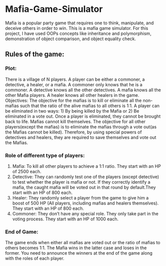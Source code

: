 # Mafia-Game-Simulator

Mafia is a popular party game that requires one to think, manipulate, and deceive others in
order to win. 
This is a mafia game simulator. For this project,
I have used OOPs concepts like inheritance and polymorphism, demonstration of object
comparison, and object equality check.
## Rules of the game:
### Plot: 
There is a village of N players. A player can be either a commoner, a detective, a healer,
or a mafia. A commoner only knows that he is a commoner. A detective knows all the other
detectives. A mafia knows all the other Mafia players. A healer knows all other healers in the
game.
Objectives: The objective for the mafias is to kill or eliminate all the non-mafias such that the
ratio of the alive mafias to all others is 1:1. A player can be eliminated in two ways: 1) By being
killed by the Mafia or 2) Be eliminated in a vote out. Once a player is eliminated, they cannot be
brought back to life. Mafias cannot kill themselves.
The objective for all other players(except the mafias) is to eliminate the mafias through a vote
out(as the Mafias cannot be killed). Therefore, by using special powers of detectives and
healers, they are required to save themselves and vote out the Mafias.
### Role of different type of players:
1. Mafia: To kill all other players to achieve a 1:1 ratio. They start with an HP of 2500 each.
2. Detective: They can randomly test one of the players (except detective) to test whether
the player is mafia or not. If they correctly identify a mafia, the caught mafia will be voted
out in that round by default.They start with an HP of 800 each.
3. Healer: They randomly select a player from the game to give him a boost of 500 HP (All
players, including mafias and healers themselves). They start with an HP of 800 each.
4. Commoner: They don’t have any special role. They only take part in the voting process. 
They start with an HP of 1000 each.
### End of Game:
The game ends when either all mafias are voted out or the ratio of mafias to others becomes
1:1.
The Mafia wins in the latter case and loses in the former.
You need to announce the winners at the end of the game along with the roles of each player.
